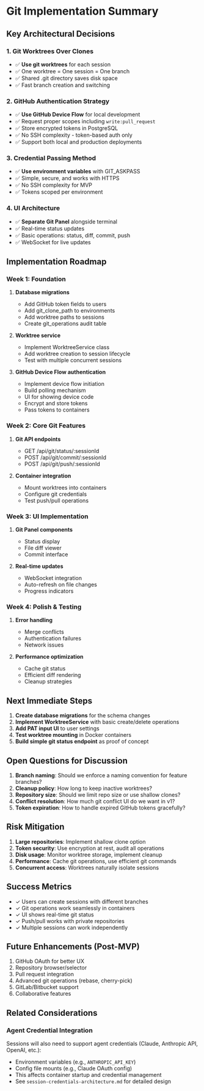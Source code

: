 # Git Implementation Summary

## Key Architectural Decisions

### 1. Git Worktrees Over Clones
- ✅ **Use git worktrees** for each session
- ✅ One worktree = One session = One branch
- ✅ Shared .git directory saves disk space
- ✅ Fast branch creation and switching

### 2. GitHub Authentication Strategy
- ✅ **Use GitHub Device Flow** for local development
- ✅ Request proper scopes including `write:pull_request`
- ✅ Store encrypted tokens in PostgreSQL
- ✅ No SSH complexity - token-based auth only
- ✅ Support both local and production deployments

### 3. Credential Passing Method
- ✅ **Use environment variables** with GIT_ASKPASS
- ✅ Simple, secure, and works with HTTPS
- ✅ No SSH complexity for MVP
- ✅ Tokens scoped per environment

### 4. UI Architecture
- ✅ **Separate Git Panel** alongside terminal
- ✅ Real-time status updates
- ✅ Basic operations: status, diff, commit, push
- ✅ WebSocket for live updates

## Implementation Roadmap

### Week 1: Foundation
1. **Database migrations**
   - Add GitHub token fields to users
   - Add git_clone_path to environments
   - Add worktree paths to sessions
   - Create git_operations audit table

2. **Worktree service**
   - Implement WorktreeService class
   - Add worktree creation to session lifecycle
   - Test with multiple concurrent sessions

3. **GitHub Device Flow authentication**
   - Implement device flow initiation
   - Build polling mechanism
   - UI for showing device code
   - Encrypt and store tokens
   - Pass tokens to containers

### Week 2: Core Git Features
1. **Git API endpoints**
   - GET /api/git/status/:sessionId
   - POST /api/git/commit/:sessionId
   - POST /api/git/push/:sessionId

2. **Container integration**
   - Mount worktrees into containers
   - Configure git credentials
   - Test push/pull operations

### Week 3: UI Implementation
1. **Git Panel components**
   - Status display
   - File diff viewer
   - Commit interface

2. **Real-time updates**
   - WebSocket integration
   - Auto-refresh on file changes
   - Progress indicators

### Week 4: Polish & Testing
1. **Error handling**
   - Merge conflicts
   - Authentication failures
   - Network issues

2. **Performance optimization**
   - Cache git status
   - Efficient diff rendering
   - Cleanup strategies

## Next Immediate Steps

1. **Create database migrations** for the schema changes
2. **Implement WorktreeService** with basic create/delete operations
3. **Add PAT input UI** to user settings
4. **Test worktree mounting** in Docker containers
5. **Build simple git status endpoint** as proof of concept

## Open Questions for Discussion

1. **Branch naming**: Should we enforce a naming convention for feature branches?
2. **Cleanup policy**: How long to keep inactive worktrees?
3. **Repository size**: Should we limit repo size or use shallow clones?
4. **Conflict resolution**: How much git conflict UI do we want in v1?
5. **Token expiration**: How to handle expired GitHub tokens gracefully?

## Risk Mitigation

1. **Large repositories**: Implement shallow clone option
2. **Token security**: Use encryption at rest, audit all operations
3. **Disk usage**: Monitor worktree storage, implement cleanup
4. **Performance**: Cache git operations, use efficient git commands
5. **Concurrent access**: Worktrees naturally isolate sessions

## Success Metrics

- ✓ Users can create sessions with different branches
- ✓ Git operations work seamlessly in containers
- ✓ UI shows real-time git status
- ✓ Push/pull works with private repositories
- ✓ Multiple sessions can work independently

## Future Enhancements (Post-MVP)

1. GitHub OAuth for better UX
2. Repository browser/selector
3. Pull request integration
4. Advanced git operations (rebase, cherry-pick)
5. GitLab/Bitbucket support
6. Collaborative features

## Related Considerations

### Agent Credential Integration
Sessions will also need to support agent credentials (Claude, Anthropic API, OpenAI, etc.):
- Environment variables (e.g., `ANTHROPIC_API_KEY`)
- Config file mounts (e.g., Claude OAuth config)
- This affects container startup and credential management
- See `session-credentials-architecture.md` for detailed design